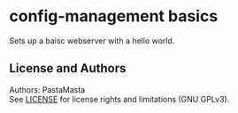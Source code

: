 config-management basics
======================

Sets up a baisc webserver with a hello world.

License and Authors
-------------------
Authors: PastaMasta  
See [LICENSE](LICENSE.md) for license rights and limitations (GNU GPLv3).
